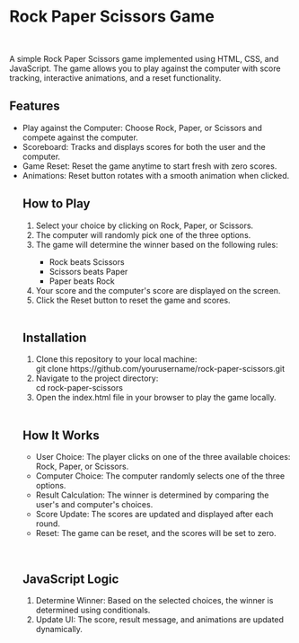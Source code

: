 <h1>Rock Paper Scissors Game</h1><br>
<p>A simple Rock Paper Scissors game implemented using HTML, CSS, and JavaScript. The game allows you to play against the computer with score tracking, interactive animations, and a reset functionality.</p>

<h2>Features</h2>
<p><ul>
<li>Play against the Computer: Choose Rock, Paper, or Scissors and compete against the computer.</li>
<li>Scoreboard: Tracks and displays scores for both the user and the computer.</li>
<li>Game Reset: Reset the game anytime to start fresh with zero scores.</li>
<li>Animations: Reset button rotates with a smooth animation when clicked.<ul>
  </ul>
</p>

<h2>How to Play</h2>
<p>
<ol>
  <li>Select your choice by clicking on Rock, Paper, or Scissors.</li>
  <li>The computer will randomly pick one of the three options.</li>
  <li>The game will determine the winner based on the following rules:</li>
  <ul>
     <li>Rock beats Scissors</li>
     <li>Scissors beats Paper</li>
     <li>Paper beats Rock</li>
  </ul>
  
  <li>Your score and the computer's score are displayed on the screen.</li>
  <li>Click the Reset button to reset the game and scores.</li><br>
  </ol></p>

<h2>Installation</h2>
<p><ol>
<li>Clone this repository to your local machine: </li>
git clone https://github.com/yourusername/rock-paper-scissors.git
<br>
<li>Navigate to the project directory:</li>
cd rock-paper-scissors
<br>
<li>Open the index.html file in your browser to play the game locally.</li><br>
</ol></p>

<h2>How It Works</h2>
<p>
  <ul>
  <li>User Choice: The player clicks on one of the three available choices: Rock, Paper, or Scissors.</li>
  <li>Computer Choice: The computer randomly selects one of the three options.</li>
  <li>Result Calculation: The winner is determined by comparing the user's and computer's choices.</li>
<li>Score Update: The scores are updated and displayed after each round.</li>
<li>Reset: The game can be reset, and the scores will be set to zero.</li>
  </ul>
</p><br>
<h2>JavaScript Logic</h2>
<ol>
<p>  <li>Determine Winner: Based on the selected choices, the winner is determined using conditionals.</li>
  <li>Update UI: The score, result message, and animations are updated dynamically.</li>
</ol>
</p>

